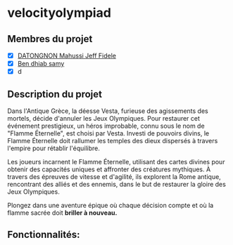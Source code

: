 # velocityolympiad

## Membres du projet

- [x] [DATONGNON Mahussi Jeff Fidele](https://www.linkedin.com/in/mahussi-datongnon/)
- [x] [Ben dhiab samy](https://www.linkedin.com/in/samy-ben-dhiab-606915240/)
- [x] d

## Description du projet

Dans l'Antique Grèce, la déesse Vesta, furieuse des agissements des mortels, décide d'annuler les Jeux Olympiques. Pour
restaurer cet événement prestigieux, un héros improbable, connu sous le nom de "Flamme Éternelle", est choisi par Vesta.
Investi de pouvoirs divins, le Flamme Éternelle doit rallumer les temples des dieux dispersés à travers l'empire pour
rétablir l'équilibre.

Les joueurs incarnent le Flamme Éternelle, utilisant des cartes divines pour obtenir des capacités uniques et affronter
des créatures mythiques. À travers des épreuves de vitesse et d'agilité, ils explorent la Rome antique, rencontrant des
alliés et des ennemis, dans le but de restaurer la gloire des Jeux Olympiques.

Plongez dans une aventure épique où chaque décision compte et où la flamme sacrée doit **briller à nouveau.**

## Fonctionnalités:
